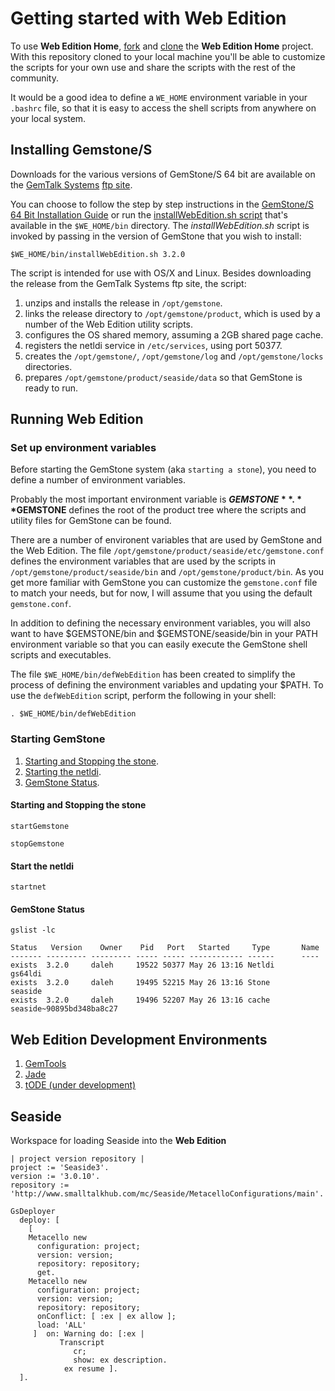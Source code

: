 # Getting started with Web Edition

To use **Web Edition Home**, [fork][4] and [clone][5] the **Web Edition Home** 
project. With this repository cloned to your local machine you'll
be able to customize the scripts for your own use and share the scripts
with the rest of the community.

It would be a good idea to define a `WE_HOME` environment variable in
your `.bashrc` file, so that it is easy to access the shell scripts from
anywhere on your local system. 

## Installing Gemstone/S
Downloads for the various versions of GemStone/S 64 bit are available on
the [GemTalk Systems][2] 
[ftp site](ftp://ftp.gemtalksystems.com/pub/GemStone64/).

You can choose to follow the step by step instructions in the [GemStone/S 64 
Bit Installation Guide][3] or run the
[installWebEdition.sh script](../../bin/installWebEdition.sh) that's 
available in the `$WE_HOME/bin` directory. The *installWebEdition.sh* script is 
invoked by passing in the version of GemStone that you wish to install:

```Shell
$WE_HOME/bin/installWebEdition.sh 3.2.0
```

The script is intended for use with OS/X and Linux. Besides downloading the
release from the GemTalk Systems ftp site, the script:

1. unzips and installs the release in `/opt/gemstone`.
1. links the release directory to `/opt/gemstone/product`, which is used
   by a number of the Web Edition utility scripts.
2. configures the OS shared memory, assuming a 2GB shared page cache.
3. registers the netldi service in `/etc/services`, using port 50377.
4. creates the `/opt/gemstone/`, `/opt/gemstone/log` and `/opt/gemstone/locks` 
   directories.
5. prepares `/opt/gemstone/product/seaside/data` so that GemStone is ready to 
   run.

## Running Web Edition 

### Set up environment variables
Before starting the GemStone system (aka `starting a stone`), you need to define a
number of environment variables.

Probably the most important environment variable is **$GEMSTONE**. **$GEMSTONE**
defines the root of the product tree where the scripts and utility files for GemStone
can be found. 

There are a number of environent variables that are used by GemStone and the Web
Edition.  The file 
`/opt/gemstone/product/seaside/etc/gemstone.conf` defines the environment variables
that are used by the scripts in `/opt/gemstone/product/seaside/bin` and
`/opt/gemstone/product/bin`. As you get more familiar with GemStone you can customize the
`gemstone.conf` file to match your needs, but for now, I will assume that you using the
default `gemstone.conf`.

In addition to defining the necessary environment variables, you will also want to have
$GEMSTONE/bin and $GEMSTONE/seaside/bin in your PATH environment variable so that
you can easily execute the GemStone shell scripts and executables.

The file `$WE_HOME/bin/defWebEdition` has been created to simplify the process
of defining the environment variables and updating your $PATH. To use the 
`defWebEdition` script, perform the following in your shell:

```Shell
. $WE_HOME/bin/defWebEdition
```

### Starting GemStone

1. [Starting and Stopping the stone](#starting_and_stopping_the_stone).
2. [Starting the netldi](#starting_the_netldi).
3. [GemStone Status](#gemstone_status).

#### Starting and Stopping the stone

```Shell
startGemstone
```

```Shell
stopGemstone
```

#### Start the netldi

```Shell
startnet
```

#### GemStone Status

```Shell
gslist -lc
```

```
Status   Version    Owner    Pid   Port   Started     Type       Name
------- --------- --------- ----- ----- ------------ ------      ----
exists  3.2.0     daleh     19522 50377 May 26 13:16 Netldi      gs64ldi
exists  3.2.0     daleh     19495 52215 May 26 13:16 Stone       seaside
exists  3.2.0     daleh     19496 52207 May 26 13:16 cache       seaside~90895bd348ba8c27
```
## Web Edition Development Environments

1. [GemTools](../../dev/gemtools/gemtools.md)
2. [Jade](http://programminggems.wordpress.com/2013/10/01/jade/)
3. [tODE (under development)](./gettingStartedWithTode.md)

## Seaside

Workspace for loading Seaside into the **Web Edition**

```Smalltalk
| project version repository |
project := 'Seaside3'.
version := '3.0.10'.
repository := 'http://www.smalltalkhub.com/mc/Seaside/MetacelloConfigurations/main'.

GsDeployer
  deploy: [
    [
    Metacello new
      configuration: project;
      version: version;
      repository: repository;
      get.
    Metacello new
      configuration: project;
      version: version;
      repository: repository;
      onConflict: [ :ex | ex allow ];
      load: 'ALL'
     ]  on: Warning do: [:ex |
           Transcript
              cr;
              show: ex description.
            ex resume ].
  ].
```

[1]: http://gemtalksystems.com/index.php/community/gss-support/documentation/gs64/
[2]: http://gemtalksystems.com
[3]: http://gemtalksystems.com/index.php/community/gss-support/documentation/gs64/
[4]: https://help.github.com/articles/fork-a-repo
[5]: https://help.github.com/articles/fork-a-repo#step-2-clone-your-fork
